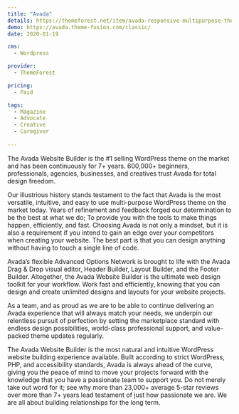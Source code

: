 ```yaml
---
title: "Avada"
details: https://themeforest.net/item/avada-responsive-multipurpose-theme/2833226
demo: https://avada.theme-fusion.com/classic/
date: 2020-01-19

cms: 
  - Wordpress

provider: 
  - ThemeForest

pricing:
  - Paid

tags:
  - Magazine
  - Advocate
  - Creative
  - Caregiver
  
---
```


The Avada Website Builder is the #1 selling WordPress theme on the market and has been continuously for 7+ years. 600,000+ beginners, professionals, agencies, businesses, and creatives trust Avada for total design freedom.

Our illustrious history stands testament to the fact that Avada is the most versatile, intuitive, and easy to use multi-purpose WordPress theme on the market today. Years of refinement and feedback forged our determination to be the best at what we do; To provide you with the tools to make things happen, efficiently, and fast. Choosing Avada is not only a mindset, but it is also a requirement if you intend to gain an edge over your competitors when creating your website. The best part is that you can design anything without having to touch a single line of code.

Avada’s flexible Advanced Options Network is brought to life with the Avada Drag & Drop visual editor, Header Builder, Layout Builder, and the Footer Builder. Altogether, the Avada Website Builder is the ultimate web design toolkit for your workflow. Work fast and efficiently, knowing that you can design and create unlimited designs and layouts for your website projects.

As a team, and as proud as we are to be able to continue delivering an Avada experience that will always match your needs, we underpin our relentless pursuit of perfection by setting the marketplace standard with endless design possibilities, world-class professional support, and value-packed theme updates regularly.

The Avada Website Builder is the most natural and intuitive WordPress website building experience available. Built according to strict WordPress, PHP, and accessibility standards, Avada is always ahead of the curve, giving you the peace of mind to move your projects forward with the knowledge that you have a passionate team to support you. Do not merely take out word for it; see why more than 23,000+ average 5-star reviews over more than 7+ years lead testament of just how passionate we are. We are all about building relationships for the long term.